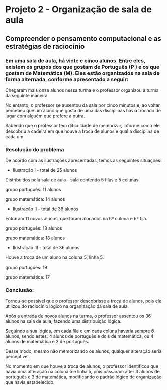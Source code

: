 ﻿# Projeto 2 - Organização de sala de aula
## Compreender o pensamento computacional e as estratégias de raciocínio

### Em uma sala de aula, há vinte e cinco alunos. Entre eles, existem os grupos dos que gostam de Português (P ) e os que gostam de Matemática (M). Eles estão organizados na sala de forma alternada, conforme apresentado a seguir:

Chegaram mais onze alunos nessa turma e o professor organizou a turma da seguinte maneira:

No entanto, o professor se ausentou da sala por cinco minutos e, ao voltar, percebeu que um aluno que gosta de uma das disciplinas havia trocado de lugar com alguém que prefere a outra.

Sabendo que o professor tem dificuldade de memorizar, informe como ele descobriu a cadeira em que houve a troca de alunos e qual a disciplina de cada um.


### Resolução do problema
De acordo com as ilustrações apresentadas, temos as seguintes situações:

 

 - Ilustração I - total de 25 alunos

Distribuídos pela sala de aula - sala contendo 5 filas e 5 colunas. 

grupo português: 11 alunos

grupo matemática: 14 alunos

 - Ilustração II - total de 36 alunos

Entraram 11 novos alunos, que foram alocados na 6ª coluna e 6ª fila. 

grupo português: 18 alunos

grupo matemática: 18 alunos

 - Ilustração III - total de 36 alunos

Houve a troca de um aluno na coluna 5, linha 5.

grupo português: 19

grupo matemática: 17


### Conclusão: 

Tornou-se possível que o professor descobrisse a troca de alunos, pois ele utilizou do raciocínio lógico na organização da sala de aula.

Após a entrada de novos alunos na turma, o professor assentou os 36 alunos na sala de aula, fazendo uma distribuição lógica.

Seguindo a sua lógica, em cada fila e em cada coluna haveria sempre 6 alunos, sendo estes: 4 alunos de português e dois de matemática, ou 4 alunos de matemática e 2 de português. 

Desse modo, mesmo não memorizando os alunos, qualquer alteração seria perceptível.

No momento em que houve a troca de alunos, o professor identificou que havia uma alteração na coluna 5 e linha 5, pois passaram a ter 3 alunos de português e 3 de matemática, modificando o padrão lógico de organização que havia estabelecido.
